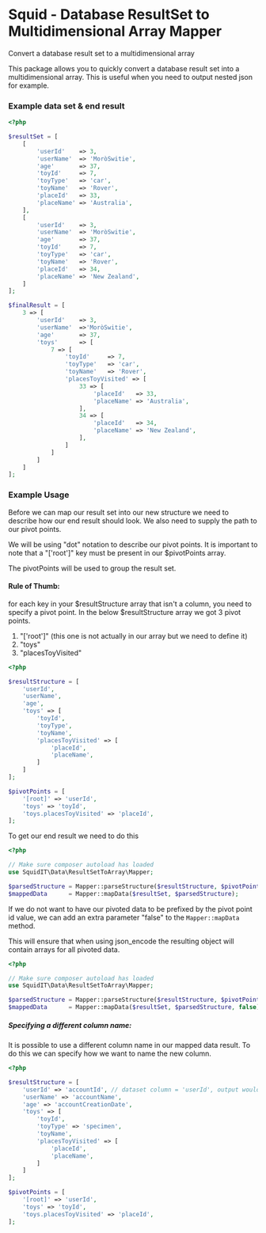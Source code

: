 # Squid - Database ResultSet to Multidimensional Array Mapper
Convert a database result set to a multidimensional array

This package allows you to quickly convert a database result set into a multidimensional array.
This is useful when you need to output nested json for example.

### Example data set & end result
```php
<?php

$resultSet = [
    [
        'userId'    => 3,
        'userName'  => 'MoròSwitie',
        'age'       => 37,
        'toyId'     => 7,
        'toyType'   => 'car',
        'toyName'   => 'Rover',
        'placeId'   => 33,
        'placeName' => 'Australia',
    ],
    [
        'userId'    => 3,
        'userName'  => 'MoròSwitie',
        'age'       => 37,
        'toyId'     => 7,
        'toyType'   => 'car',
        'toyName'   => 'Rover',
        'placeId'   => 34,
        'placeName' => 'New Zealand',
    ]
];

$finalResult = [
    3 => [
        'userId'    => 3,
        'userName'  =>'MoròSwitie',
        'age'       => 37,
        'toys'      => [
            7 => [
                'toyId'     => 7,
                'toyType'   => 'car',
                'toyName'   => 'Rover',
                'placesToyVisited' => [
                    33 => [
                        'placeId'   => 33,
                        'placeName' => 'Australia',
                    ],
                    34 => [
                        'placeId'   => 34,
                        'placeName' => 'New Zealand',
                    ],
                ]
            ]
        ]
    ]
];
```

### Example Usage
Before we can map our result set into our new structure we need to describe how our end result should look.
We also need to supply the path to our pivot points.

We will be using "dot" notation to describe our pivot points. It is important to note that a "['root']" key must
be present in our $pivotPoints array.

The pivotPoints will be used to group the result set.
#### Rule of Thumb:
for each key in your $resultStructure array that isn't a column, you need to specify a pivot point.
In the below $resultStructure array we got 3 pivot points.
1. "['root']" (this one is not actually in our array but we need to define it)
2. "toys"
3. "placesToyVisited"

```php
<?php

$resultStructure = [
    'userId',
    'userName',
    'age',
    'toys' => [
        'toyId',
        'toyType',
        'toyName',
        'placesToyVisited' => [
            'placeId',
            'placeName',
        ]
    ]
];

$pivotPoints = [
    '[root]' => 'userId',
    'toys' => 'toyId',
    'toys.placesToyVisited' => 'placeId',
];
```

To get our end result we need to do this
```php
<?php

// Make sure composer autoload has loaded
use SquidIT\Data\ResultSetToArray\Mapper;

$parsedStructure = Mapper::parseStructure($resultStructure, $pivotPoints);
$mappedData      = Mapper::mapData($resultSet, $parsedStructure);
```

If we do not want to have our pivoted data to be prefixed by the pivot point id value, we can add an extra parameter
"false" to the `Mapper::mapData` method.

This will ensure that when using json_encode the resulting object will contain arrays for all pivoted data.
```php
<?php

// Make sure composer autoload has loaded
use SquidIT\Data\ResultSetToArray\Mapper;

$parsedStructure = Mapper::parseStructure($resultStructure, $pivotPoints);
$mappedData      = Mapper::mapData($resultSet, $parsedStructure, false);
```

##### Specifying a different column name:
It is possible to use a different column name in our mapped data result. To do this we can specify how we want to name
the new column.

```php
<?php

$resultStructure = [
    'userId' => 'accountId', // dataset column = 'userId', output would be 'accountId'
    'userName' => 'accountName',
    'age' => 'accountCreationDate',
    'toys' => [
        'toyId',
        'toyType' => 'specimen',
        'toyName',
        'placesToyVisited' => [
            'placeId',
            'placeName',
        ]
    ]
];

$pivotPoints = [
    '[root]' => 'userId',
    'toys' => 'toyId',
    'toys.placesToyVisited' => 'placeId',
];
```
